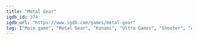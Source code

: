 ```yaml
---
title: "Metal Gear"
igdb_id: 374
igdb_url: "https://www.igdb.com/games/metal-gear"
tag: ["Main game", "Metal Gear", "Konami", "Ultra Games", "Shooter", "Adventure", "Single player", "Bird view / Isometric", "Action", "Science fiction", "Survival", "Stealth"]
---
```

